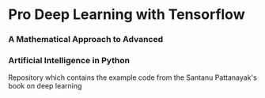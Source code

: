 # Pro Deep Learning with Tensorflow
### A Mathematical Approach to Advanced 
### Artificial Intelligence in Python
Repository which contains the example code from the Santanu Pattanayak's book on deep learning